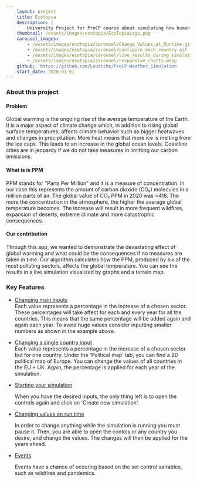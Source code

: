 ```yaml
---
    layout: project
    title: Ecotopia
    description: |
        University Project for ProCP course about simulating how human actions affect the Earth due to rising emissions of CO₂. This simulation includes map animation and graphs to show live statistics.
    thumbnail: /assets/images/ecotopia/EcoTopiaLogo.png
    carousel_images:
        - /assets/images/ecotopia/carousel/Change_Values_at_Runtime.gif
        - /assets/images/ecotopia/carousel/configure_each_country.gif
        - /assets/images/ecotopia/carousel/live_results_during_simulation.gif
        - /assets/images/ecotopia/carousel/responsive_charts.webp
    github: 'https://github.com/Louttche/ProCP-Weather_Simulation'
    start_date: 2020-01-01
---
```


### About this project

#### Problem

Global warming is the ongoing rise of the average temperature of the Earth. It is a major aspect of climate change which, in addition to rising global surface temperatures, affects climate behavior such as bigger heatwaves and changes in precipitation. More heat means that more ice is melting from the ice caps. This leads to an increase in the global ocean levels. Coastline cities are in jeopardy if we do not take measures in limitting our carbon emissions.

#### What is is PPM

PPM stands for "Parts Per Million" and it is a measure of concentration. In our case this represents the amount of carbon dioxide (CO₂) molecules in a million parts of air. The global value of CO₂ PPM in 2020 was ~418. The more the concentration in the atmosphere, the higher the average global temperature becomes. The increase will result in more frequent wildfires, expansion of deserts, extreme climate and more catastrophic consequences. 

#### Our contribution

Through this app, we wanted to demonstrate the devastating effect of global warming and what could be the consequences if no measures are taken in time. Our algorithm calculates how the PPM, produced by six of the most polluting sectors, affects the global temperature. You can see the results in a live simulation visualized by graphs and a terrain map. 

### Key Features

- <ins>Changing main inputs</ins>
    <br>
    Each value represents a percentage in the increase of a chosen sector. These percentages will take affect for each and every year for all the countries. This means that the same percentage will be added again and again each year. To avoid huge values consider inputting smaller numbers as shown in the example above.

- <ins>Changing a single country input</ins>
    <br>
    Each value represents a percentage in the increase of a chosen sector but for one country. Under the 'Political map' tab, you can find a 2D political map of Europe. You can change the values of all countries in the EU + UK. Again, the percentage is applied for each year of the simulation.

- <ins>Starting your simulation</ins>

    When you have the desired inputs, the only thing left is to open the controls again and click on 'Create new simulation'.

- <ins>Changing values on run time</ins>

    In order to change anything while the simulation is running you must pause it. Then, you are able to open the contols or any country you desire, and change the values. The changes will then be applied for the years ahead.

- <ins>Events</ins>

    Events have a chance of occuring based on the set control variables, such as wildfires and pandemics.